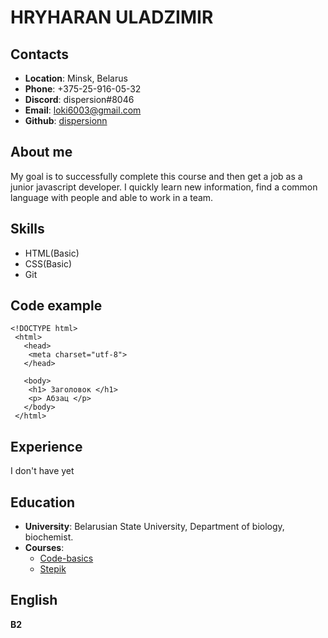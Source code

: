 # HRYHARAN ULADZIMIR
## Contacts
* **Location**: Minsk, Belarus
* **Phone**: +375-25-916-05-32
* **Discord**: dispersion#8046
* **Email**: loki6003@gmail.com
* **Github**: [dispersionn](https://github.com/dispersionn)
## About me
My goal is to successfully complete this course and then get a job as a junior javascript developer. I quickly learn new information, find a common language with people and able to work in a team.
## Skills
* HTML(Basic)
* CSS(Basic)
* Git
## Code example
```
<!DOCTYPE html>
 <html>
   <head>
    <meta charset="utf-8">
   </head>

   <body>
    <h1> Заголовок </h1>
    <p> Абзац </p>
   </body>
 </html>
 ```
 ## Experience
 I don't have yet
 ## Education
 * **University**: Belarusian State University, Department of biology, biochemist.
 * **Courses**: 
     + [Code-basics](https://ru.code-basics.com/)
     + [Stepik](https://welcome.stepik.org/ru)
 ## English
 **B2**
